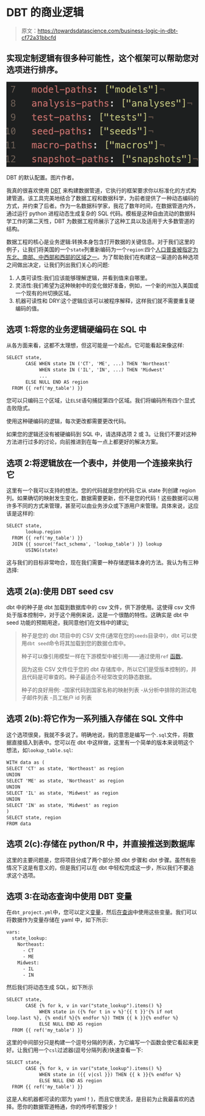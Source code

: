 # DBT 的商业逻辑

> 原文：<https://towardsdatascience.com/business-logic-in-dbt-cf72a31bbcfd>

## 实现定制逻辑有很多种可能性，这个框架可以帮助您对选项进行排序。

![](img/bdaac7e1d042462c0203c77ecff01b26.png)

DBT 的默认配置。图片作者。

我真的很喜欢使用 [DBT](https://www.getdbt.com) 来构建数据管道，它执行的框架要求你以标准化的方式构建管道。该工具完美地结合了数据工程和数据科学，为前者提供了一种动态编码的方式，并约束了后者。作为一名数据科学家，我花了数年时间，在数据管道内外，通过运行 python 进程动态生成复杂的 SQL 代码。模板是这种自由流动的数据科学工作的第二天性，DBT 为数据工程师展示了这种工具以及适用于大多数管道的结构。

数据工程的核心是业务逻辑:转换本身包含打开数据的关键信息。对于我们这里的例子，让我们将美国的一个`state`列重新编码为一个`region`:四个[人口普查被指定为东北、南部、中西部和西部的区域之一](https://en.wikipedia.org/wiki/List_of_regions_of_the_United_States#Census_Bureau-designated_regions_and_divisions)。为了帮助我们在构建这一渠道的各种选项之间做出决定，让我们列出我们关心的问题:

1.  人类可读性:我们应该能够理解逻辑，并看到值来自哪里。
2.  灵活性:我们希望为这种映射中的变化做好准备，例如，一个新的州加入美国或一个现有的州切换区域。
3.  机器可读性和 DRY:这个逻辑应该可以被程序解释，这样我们就不需要重复硬编码的值。

## 选项 1:将您的业务逻辑硬编码在 SQL 中

从各方面来看，这都不太理想，但这可能是一个起点。它可能看起来像这样:

```
SELECT state, 
       CASE WHEN state IN ('CT', 'ME', ...) THEN 'Northeast'
            WHEN state IN ('IL', 'IN', ...) THEN 'Midwest'
            ...
       ELSE NULL END AS region
  FROM {{ ref('my_table') }}
```

您可以只编码三个区域，让`ELSE`语句捕捉第四个区域。我们将编码所有四个:显式击败隐式。

使用这种硬编码的逻辑，每次更改都需要更改代码。

如果您的逻辑还没有被硬编码到 SQL 中，请选择选项 2 或 3。让我们不要对这种方法进行过多的讨论，向前推进到在每一点上都更好的解决方案。

## 选项 2:将逻辑放在一个表中，并使用一个连接来执行它

这里有一个我可以支持的想法。您的代码就是您的代码:它从 state 列创建 region 列。如果确切的映射发生变化，数据需要更新，但不是您的代码！这些数据可以用许多不同的方式来管理，甚至可以由业务涉众或下游用户来管理。具体来说，这应该是这样的:

```
SELECT state, 
       lookup.region
  FROM {{ ref('my_table') }}
  JOIN {{ source('fact_schema', 'lookup_table') }} lookup
       USING(state)
```

这与我们的目标非常吻合，现在我们需要一种存储逻辑本身的方法。我认为有三种选择:

## 选项 2(a):使用 DBT seed csv

dbt 中的种子是 dbt 加载到数据库中的 csv 文件，供下游使用。这使得 csv 文件处于版本控制中，对于这个用例来说，这是一个很酷的特性。这确实是 dbt 中 seed 功能的预期用途，我同意他们在文档中的建议[:](https://docs.getdbt.com/docs/building-a-dbt-project/seeds)

> 种子是您的 dbt 项目中的 CSV 文件(通常在您的`seeds`目录中)，dbt 可以使用`dbt seed`命令将其加载到您的数据仓库中。
> 
> 种子可以像引用模型一样在下游模型中被引用——通过使用`ref` [函数](https://docs.getdbt.com/reference/dbt-jinja-functions/ref)。
> 
> 因为这些 CSV 文件位于您的 dbt 存储库中，所以它们是受版本控制的，并且代码是可审查的。种子最适合不经常改变的静态数据。
> 
> 种子的良好用例:
> -国家代码到国家名称的映射列表
> -从分析中排除的测试电子邮件列表
> -员工帐户 id 列表

## 选项 2(b):将它作为一系列插入存储在 SQL 文件中

这个选项很臭，我就不多说了。明确地说，我的意思是编写一个`.sql`文件，将数据直接插入到表中。您可以在 dbt 中这样做，这里有一个简单的版本来说明这个想法，如`lookup_table.sql`:

```
WITH data as (
SELECT 'CT' as state, 'Northeast' as region
UNION
SELECT 'ME' as state, 'Northeast' as region
UNION
SELECT 'IL' as state, 'Midwest' as region
UNION
SELECT 'IN' as state, 'Midwest' as region
)
SELECT state, region
FROM data
```

## 选项 2(c):存储在 python/R 中，并直接推送到数据库

这里的主要问题是，您将项目分成了两个部分:预 dbt 步骤和 dbt 步骤。虽然有些情况下这是有意义的，但是我们可以在 dbt 中轻松完成这一步，所以我们不要追求这个选项。

## 选项 3:在动态查询中使用 DBT 变量

在`dbt_project.yml`中，您可以定义[变量](https://docs.getdbt.com/reference/dbt-jinja-functions/var)，然后[在查询](https://docs.getdbt.com/docs/building-a-dbt-project/jinja-macros)中使用这些变量。我们可以将数据作为变量存储在 yaml 中，如下所示:

```
vars:
  state_lookup:
    Northeast:
      - CT
      - ME
    Midwest:
      - IL
      - IN
```

然后我们将动态生成 SQL，如下所示

```
SELECT state,
       CASE {% for k, v in var("state_lookup").items() %}
            WHEN state in ({% for t in v %}'{{ t }}'{% if not loop.last %}, {% endif %}{% endfor %}) THEN {{ k }}{% endfor %}
            ELSE NULL END AS region
  FROM {{ ref('my_table') }}
```

这里的中间部分只是构建一个逗号分隔的列表，为它编写一个函数会使它看起来更好。让我们用一个`csl`过滤器(逗号分隔列表)快速查看一下:

```
SELECT state,
       CASE {% for k, v in var("state_lookup").items() %}
            WHEN state in ({{ v|csl }}) THEN {{ k }}{% endfor %}
            ELSE NULL END AS region
  FROM {{ ref('my_table') }}
```

这是人和机器都可读的(耶为 yaml！)，而且它很灵活，是目前为止我最喜欢的选择。愿你的数据管道畅通，你的传呼机警报少！